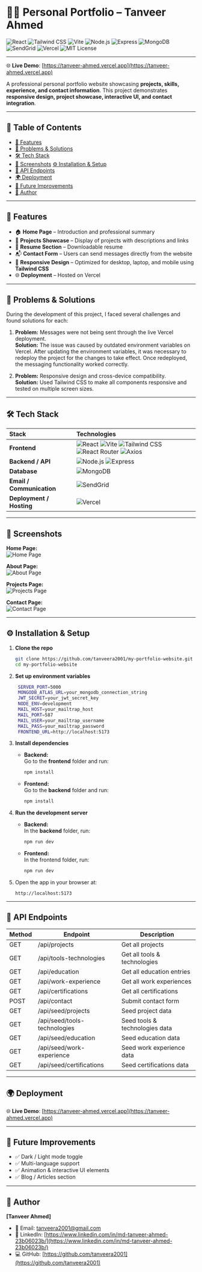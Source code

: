 # 👨‍💻 Personal Portfolio – Tanveer Ahmed

![React](https://img.shields.io/badge/React-61DAFB?style=for-the-badge&logo=react&logoColor=white)
![Tailwind CSS](https://img.shields.io/badge/Tailwind_CSS-06B6D4?style=for-the-badge&logo=tailwind-css&logoColor=white)
![Vite](https://img.shields.io/badge/Vite-646CFF?style=for-the-badge&logo=vite&logoColor=white)
![Node.js](https://img.shields.io/badge/Node.js-339933?style=for-the-badge&logo=node.js&logoColor=white)
![Express](https://img.shields.io/badge/Express-000000?style=for-the-badge&logo=express&logoColor=white)
![MongoDB](https://img.shields.io/badge/MongoDB-47A248?style=for-the-badge&logo=mongodb&logoColor=white)
![SendGrid](https://img.shields.io/badge/SendGrid-00BFFF?style=for-the-badge&logo=sendgrid&logoColor=white)
![Vercel](https://img.shields.io/badge/Vercel-000000?style=for-the-badge&logo=vercel&logoColor=white)
![MIT License](https://img.shields.io/badge/License-MIT-green?style=for-the-badge)

---

🌐 **Live Demo**: [https://tanveer-ahmed.vercel.app](https://tanveer-ahmed.vercel.app)

A professional personal portfolio website showcasing **projects, skills, experience, and contact information**. This project demonstrates **responsive design, project showcase, interactive UI, and contact integration**.

---



## 📑 Table of Contents

- [🚀 Features](#-features)
- [📝 Problems & Solutions](#-problems--solutions)
- [🛠 Tech Stack](#-tech-stack)
- [📸 Screenshots](#-screenshots)
[⚙️ Installation & Setup](https://github.com/tanveera2001/authentication-mern-stack/blob/main/README.md#%EF%B8%8F-installation--setup)
- [📡 API Endpoints](#-api-endpoints)
- [🌍 Deployment](#-deployment)
- [📌 Future Improvements](#-future-improvements)
- [👤 Author](#-author)

---

## 🚀 Features

- 🏠 **Home Page** – Introduction and professional summary  
- 💼 **Projects Showcase** – Display of projects with descriptions and links  
- 📝 **Resume Section** – Downloadable resume 
- 📬 **Contact Form** – Users can send messages directly from the website  
- 📱 **Responsive Design** – Optimized for desktop, laptop, and mobile using **Tailwind CSS** 
- 🌐 **Deployment** – Hosted on Vercel

---

## 📝 Problems & Solutions

During the development of this project, I faced several challenges and found solutions for each:

1. **Problem:** Messages were not being sent through the live Vercel deployment.  
   **Solution:** The issue was caused by outdated environment variables on Vercel. After updating the environment variables, it was necessary to redeploy the project for the changes to take effect. Once redeployed, the messaging functionality worked correctly.

2. **Problem:** Responsive design and cross-device compatibility.  
   **Solution:** Used Tailwind CSS to make all components responsive and tested on multiple screen sizes.

---

## 🛠 Tech Stack  

| Stack | Technologies |
| :-- | :-- |
| **Frontend** | ![React](https://img.shields.io/badge/React-61DAFB?style=for-the-badge&logo=react&logoColor=black) ![Vite](https://img.shields.io/badge/Vite-646CFF?style=for-the-badge&logo=vite&logoColor=white) ![Tailwind CSS](https://img.shields.io/badge/Tailwind_CSS-06B6D4?style=for-the-badge&logo=tailwind-css&logoColor=white) ![React Router](https://img.shields.io/badge/React_Router-CA4245?style=for-the-badge&logo=react-router&logoColor=white) ![Axios](https://img.shields.io/badge/Axios-5A29E4?style=for-the-badge&logo=axios&logoColor=white) |
| **Backend / API** | ![Node.js](https://img.shields.io/badge/Node.js-339933?style=for-the-badge&logo=node.js&logoColor=white) ![Express](https://img.shields.io/badge/Express-000000?style=for-the-badge&logo=express&logoColor=white) |
| **Database** | ![MongoDB](https://img.shields.io/badge/MongoDB-47A248?style=for-the-badge&logo=mongodb&logoColor=white) |
| **Email / Communication** | ![SendGrid](https://img.shields.io/badge/SendGrid-00BFFF?style=for-the-badge&logo=sendgrid&logoColor=white) |
| **Deployment / Hosting** | ![Vercel](https://img.shields.io/badge/Vercel-000000?style=for-the-badge&logo=vercel&logoColor=white) |

---

## 📸 Screenshots

**Home Page:**  
![Home Page](images-readme/my-portfolio-home-page.png)  

**About Page:**  
![About Page](images-readme/my-portfolio-about-page.png)  

**Projects Page:**  
![Projects Page](images-readme/my-portfolio-project-page.png)  

**Contact Page:**  
![Contact Page](images-readme/my-portfolio-contact-page.png)

---

## ⚙️ Installation & Setup

1. **Clone the repo**

    ```bash
    git clone https://github.com/tanveera2001/my-portfolio-website.git
    cd my-portfolio-website

    ```
2. **Set up environment variables**
   ```bash
    SERVER_PORT=5000
    MONGODB_ATLAS_URL=your_mongodb_connection_string
    JWT_SECRET=your_jwt_secret_key
    NODE_ENV=development
    MAIL_HOST=your_mailtrap_host
    MAIL_PORT=587
    MAIL_USER=your_mailtrap_username
    MAIL_PASS=your_mailtrap_password
    FRONTEND_URL=http://localhost:5173

   ```

3. **Install dependencies**

   - **Backend:**  
     Go to the **frontend** folder and run:
     ```bash
     npm install
     ```
     
   - **Frontend:**  
     Go to the **backend** folder and run:
     ```bash
     npm install
     ```

4. **Run the development server**

   - **Backend:**  
    In the **backend** folder, run:
     ```bash
     npm run dev
     ```
     
   - **Frontend:**  
     In the frontend folder, run:
     ```bash
     npm run dev
     ```


5. Open the app in your browser at:

    ```
    http://localhost:5173
    ```

---

## 📡 API Endpoints

| Method | Endpoint                        | Description |
| ------ | ------------------------------- | ----------- |
| GET    | /api/projects                   | Get all projects |
| GET    | /api/tools-technologies         | Get all tools & technologies |
| GET    | /api/education                  | Get all education entries |
| GET    | /api/work-experience            | Get all work experiences |
| GET    | /api/certifications             | Get all certifications |
| POST   | /api/contact                    | Submit contact form |
| GET    | /api/seed/projects              | Seed project data |
| GET    | /api/seed/tools-technologies    | Seed tools & technologies data |
| GET    | /api/seed/education             | Seed education data |
| GET    | /api/seed/work-experience       | Seed work experience data |
| GET    | /api/seed/certifications        | Seed certifications data |


---

## 🌍 Deployment

🌐 **Live Demo**: [https://tanveer-ahmed.vercel.app](https://tanveer-ahmed.vercel.app)

---

## 📌 Future Improvements

- ✅ Dark / Light mode toggle  
- ✅ Multi-language support  
- ✅ Animation & interactive UI elements  
- ✅ Blog / Articles section  

---

## 👤 Author

**[Tanveer Ahmed]**

- 📧 Email: [tanveera2001@gmail.com](mailto:tanveera2001@gmail.com)  
- 💼 LinkedIn: [https://www.linkedin.com/in/md-tanveer-ahmed-23b06023b/](https://www.linkedin.com/in/md-tanveer-ahmed-23b06023b/)  
- 💻 GitHub: [https://github.com/tanveera2001](https://github.com/tanveera2001)
